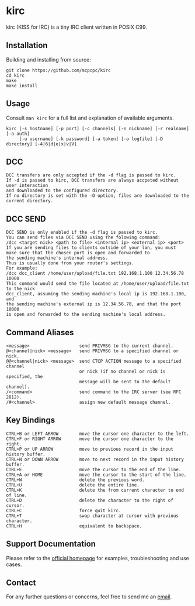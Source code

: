 # kirc

kirc (KISS for IRC) is a tiny IRC client written in POSIX C99.

## Installation

Building and installing from source:

	git clone https://github.com/mcpcpc/kirc
	cd kirc
	make
	make install

## Usage

Consult `man kirc` for a full list and explanation of available arguments.

    kirc [-s hostname] [-p port] [-c channels] [-n nickname] [-r realname] [-a auth]
         [-u username] [-k password] [-a token] [-o logfile] [-D directory] [-4|6|d|e|x|v|V]

## DCC
	DCC transfers are only accepted if the -d flag is passed to kirc.
 	If -d is passed to kirc, DCC transfers are always accpeted without user interaction
  	and downloaded to the configured directory.
	If no directory is set with the -D option, files are downloaded to the current directory.

 ## DCC SEND
	DCC SEND is only enabled if the -d flag is passed to kirc.
	You can send files via DCC SEND using the folowing command:
	/dcc <target nick> <path to file> <internal ip> <external ip> <port>
	If you are sending files to clients outside of your lan, you must
	make sure that the chosen port is open and forwarded to
	the sending machine's internal address.
	Thus is usually done from your router's settings.
	For example:
	/dcc dcc_client /home/user/upload/file.txt 192.168.1.100 12.34.56.78 10000
	This command would send the file located at /home/user/upload/file.txt to the nick
	dcc_client, assuming the sending machine's local ip is 192.168.1.100, and
 	the sending machine's external ip is 12.34.56.78, and that the port 10000
  	is open and forwarded to the sending machine's local address.

## Command Aliases

    <message>                   send PRIVMSG to the current channel.
    @<channel|nick> <message>   send PRIVMSG to a specified channel or nick.
    @@<channel|nick> <message>  send CTCP ACTION message to a specified channel
                                or nick (if no channel or nick is specified, the
                                message will be sent to the default channel).
    /<command>                  send command to the IRC server (see RFC 2812).
    /#<channel>                 assign new default message channel.

## Key Bindings

    CTRL+B or LEFT ARROW        move the cursor one character to the left.
    CTRL+F or RIGHT ARROW       move the cursor one character to the right.
    CTRL+P or UP ARROW          move to previous record in the input history buffer.
    CTRL+N or DOWN ARROW        move to next record in the input history buffer.
    CTRL+E                      move the cursor to the end of the line.
    CTRL+A or HOME              move the cursor to the start of the line.
    CTRL+W                      delete the previous word.
    CTRL+U                      delete the entire line.
    CTRL+K                      delete the from current character to end of line.
    CTRL+D                      delete the character to the right of cursor.
    CTRL+C                      force quit kirc.
    CTRL+T                      swap character at cursor with previous character.
    CTRL+H                      equivalent to backspace.

## Support Documentation

Please refer to the [official homepage](http://kirc.io/docs.html) for examples, 
troubleshooting and use cases.

## Contact

For any further questions or concerns, feel free to send me an 
[email](michaelczigler[at]mcpcpc[dot]com).
